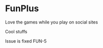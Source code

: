 FunPlus
=======

Love the games while you play on social sites

Cool stuffs 

Issue is fixed  FUN-5 

